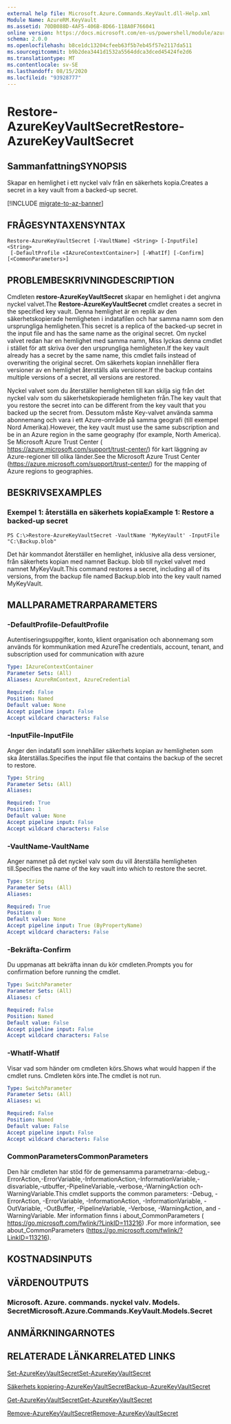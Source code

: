 ```yaml
---
external help file: Microsoft.Azure.Commands.KeyVault.dll-Help.xml
Module Name: AzureRM.KeyVault
ms.assetid: 70DB088D-4AF5-406B-8D66-118A0F766041
online version: https://docs.microsoft.com/en-us/powershell/module/azurerm.keyvault/restore-azurekeyvaultsecret
schema: 2.0.0
ms.openlocfilehash: b8ce1dc13204cfeeb63f5b7eb45f57e2117da511
ms.sourcegitcommit: b9b2dea3441d1532a5564ddca3dced45424fe2d6
ms.translationtype: MT
ms.contentlocale: sv-SE
ms.lasthandoff: 08/15/2020
ms.locfileid: "93928777"
---
```

# <span data-ttu-id="ea454-101">Restore-AzureKeyVaultSecret</span><span class="sxs-lookup"><span data-stu-id="ea454-101">Restore-AzureKeyVaultSecret</span></span>

## <span data-ttu-id="ea454-102">Sammanfattning</span><span class="sxs-lookup"><span data-stu-id="ea454-102">SYNOPSIS</span></span>
<span data-ttu-id="ea454-103">Skapar en hemlighet i ett nyckel valv från en säkerhets kopia.</span><span class="sxs-lookup"><span data-stu-id="ea454-103">Creates a secret in a key vault from a backed-up secret.</span></span>

[!INCLUDE [migrate-to-az-banner](../../includes/migrate-to-az-banner.md)]

## <span data-ttu-id="ea454-104">FRÅGESYNTAXEN</span><span class="sxs-lookup"><span data-stu-id="ea454-104">SYNTAX</span></span>

```
Restore-AzureKeyVaultSecret [-VaultName] <String> [-InputFile] <String>
 [-DefaultProfile <IAzureContextContainer>] [-WhatIf] [-Confirm] [<CommonParameters>]
```

## <span data-ttu-id="ea454-105">PROBLEMBESKRIVNING</span><span class="sxs-lookup"><span data-stu-id="ea454-105">DESCRIPTION</span></span>
<span data-ttu-id="ea454-106">Cmdleten **restore-AzureKeyVaultSecret** skapar en hemlighet i det angivna nyckel valvet.</span><span class="sxs-lookup"><span data-stu-id="ea454-106">The **Restore-AzureKeyVaultSecret** cmdlet creates a secret in the specified key vault.</span></span>
<span data-ttu-id="ea454-107">Denna hemlighet är en replik av den säkerhetskopierade hemligheten i indatafilen och har samma namn som den ursprungliga hemligheten.</span><span class="sxs-lookup"><span data-stu-id="ea454-107">This secret is a replica of the backed-up secret in the input file and has the same name as the original secret.</span></span>
<span data-ttu-id="ea454-108">Om nyckel valvet redan har en hemlighet med samma namn, Miss lyckas denna cmdlet i stället för att skriva över den ursprungliga hemligheten.</span><span class="sxs-lookup"><span data-stu-id="ea454-108">If the key vault already has a secret by the same name, this cmdlet fails instead of overwriting the original secret.</span></span>
<span data-ttu-id="ea454-109">Om säkerhets kopian innehåller flera versioner av en hemlighet återställs alla versioner.</span><span class="sxs-lookup"><span data-stu-id="ea454-109">If the backup contains multiple versions of a secret, all versions are restored.</span></span>

<span data-ttu-id="ea454-110">Nyckel valvet som du återställer hemligheten till kan skilja sig från det nyckel valv som du säkerhetskopierade hemligheten från.</span><span class="sxs-lookup"><span data-stu-id="ea454-110">The key vault that you restore the secret into can be different from the key vault that you backed up the secret from.</span></span>
<span data-ttu-id="ea454-111">Dessutom måste Key-valvet använda samma abonnemang och vara i ett Azure-område på samma geografi (till exempel Nord Amerika).</span><span class="sxs-lookup"><span data-stu-id="ea454-111">However, the key vault must use the same subscription and be in an Azure region in the same geography (for example, North America).</span></span>
<span data-ttu-id="ea454-112">Se Microsoft Azure Trust Center ( https://azure.microsoft.com/support/trust-center/) för kart läggning av Azure-regioner till olika länder.</span><span class="sxs-lookup"><span data-stu-id="ea454-112">See the Microsoft Azure Trust Center (https://azure.microsoft.com/support/trust-center/) for the mapping of Azure regions to geographies.</span></span>

## <span data-ttu-id="ea454-113">BESKRIVS</span><span class="sxs-lookup"><span data-stu-id="ea454-113">EXAMPLES</span></span>

### <span data-ttu-id="ea454-114">Exempel 1: återställa en säkerhets kopia</span><span class="sxs-lookup"><span data-stu-id="ea454-114">Example 1: Restore a backed-up secret</span></span>
```
PS C:\>Restore-AzureKeyVaultSecret -VaultName 'MyKeyVault' -InputFile "C:\Backup.blob"
```

<span data-ttu-id="ea454-115">Det här kommandot återställer en hemlighet, inklusive alla dess versioner, från säkerhets kopian med namnet Backup. blob till nyckel valvet med namnet MyKeyVault.</span><span class="sxs-lookup"><span data-stu-id="ea454-115">This command restores a secret, including all of its versions, from the backup file named Backup.blob into the key vault named MyKeyVault.</span></span>

## <span data-ttu-id="ea454-116">MALLPARAMETRAR</span><span class="sxs-lookup"><span data-stu-id="ea454-116">PARAMETERS</span></span>

### <span data-ttu-id="ea454-117">-DefaultProfile</span><span class="sxs-lookup"><span data-stu-id="ea454-117">-DefaultProfile</span></span>
<span data-ttu-id="ea454-118">Autentiseringsuppgifter, konto, klient organisation och abonnemang som används för kommunikation med Azure</span><span class="sxs-lookup"><span data-stu-id="ea454-118">The credentials, account, tenant, and subscription used for communication with azure</span></span>

```yaml
Type: IAzureContextContainer
Parameter Sets: (All)
Aliases: AzureRmContext, AzureCredential

Required: False
Position: Named
Default value: None
Accept pipeline input: False
Accept wildcard characters: False
```

### <span data-ttu-id="ea454-119">-InputFile</span><span class="sxs-lookup"><span data-stu-id="ea454-119">-InputFile</span></span>
<span data-ttu-id="ea454-120">Anger den indatafil som innehåller säkerhets kopian av hemligheten som ska återställas.</span><span class="sxs-lookup"><span data-stu-id="ea454-120">Specifies the input file that contains the backup of the secret to restore.</span></span>

```yaml
Type: String
Parameter Sets: (All)
Aliases: 

Required: True
Position: 1
Default value: None
Accept pipeline input: False
Accept wildcard characters: False
```

### <span data-ttu-id="ea454-121">-VaultName</span><span class="sxs-lookup"><span data-stu-id="ea454-121">-VaultName</span></span>
<span data-ttu-id="ea454-122">Anger namnet på det nyckel valv som du vill återställa hemligheten till.</span><span class="sxs-lookup"><span data-stu-id="ea454-122">Specifies the name of the key vault into which to restore the secret.</span></span>

```yaml
Type: String
Parameter Sets: (All)
Aliases: 

Required: True
Position: 0
Default value: None
Accept pipeline input: True (ByPropertyName)
Accept wildcard characters: False
```

### <span data-ttu-id="ea454-123">-Bekräfta</span><span class="sxs-lookup"><span data-stu-id="ea454-123">-Confirm</span></span>
<span data-ttu-id="ea454-124">Du uppmanas att bekräfta innan du kör cmdleten.</span><span class="sxs-lookup"><span data-stu-id="ea454-124">Prompts you for confirmation before running the cmdlet.</span></span>

```yaml
Type: SwitchParameter
Parameter Sets: (All)
Aliases: cf

Required: False
Position: Named
Default value: False
Accept pipeline input: False
Accept wildcard characters: False
```

### <span data-ttu-id="ea454-125">-WhatIf</span><span class="sxs-lookup"><span data-stu-id="ea454-125">-WhatIf</span></span>
<span data-ttu-id="ea454-126">Visar vad som händer om cmdleten körs.</span><span class="sxs-lookup"><span data-stu-id="ea454-126">Shows what would happen if the cmdlet runs.</span></span>
<span data-ttu-id="ea454-127">Cmdleten körs inte.</span><span class="sxs-lookup"><span data-stu-id="ea454-127">The cmdlet is not run.</span></span>

```yaml
Type: SwitchParameter
Parameter Sets: (All)
Aliases: wi

Required: False
Position: Named
Default value: False
Accept pipeline input: False
Accept wildcard characters: False
```

### <span data-ttu-id="ea454-128">CommonParameters</span><span class="sxs-lookup"><span data-stu-id="ea454-128">CommonParameters</span></span>
<span data-ttu-id="ea454-129">Den här cmdleten har stöd för de gemensamma parametrarna:-debug,-ErrorAction,-ErrorVariable,-InformationAction,-InformationVariable,-disvariable,-utbuffer,-PipelineVariable,-verbose,-WarningAction och-WarningVariable.</span><span class="sxs-lookup"><span data-stu-id="ea454-129">This cmdlet supports the common parameters: -Debug, -ErrorAction, -ErrorVariable, -InformationAction, -InformationVariable, -OutVariable, -OutBuffer, -PipelineVariable, -Verbose, -WarningAction, and -WarningVariable.</span></span> <span data-ttu-id="ea454-130">Mer information finns i about_CommonParameters ( https://go.microsoft.com/fwlink/?LinkID=113216) .</span><span class="sxs-lookup"><span data-stu-id="ea454-130">For more information, see about_CommonParameters (https://go.microsoft.com/fwlink/?LinkID=113216).</span></span>

## <span data-ttu-id="ea454-131">KOSTNADS</span><span class="sxs-lookup"><span data-stu-id="ea454-131">INPUTS</span></span>

## <span data-ttu-id="ea454-132">VÄRDEN</span><span class="sxs-lookup"><span data-stu-id="ea454-132">OUTPUTS</span></span>

### <span data-ttu-id="ea454-133">Microsoft. Azure. commands. nyckel valv. Models. Secret</span><span class="sxs-lookup"><span data-stu-id="ea454-133">Microsoft.Azure.Commands.KeyVault.Models.Secret</span></span>

## <span data-ttu-id="ea454-134">ANMÄRKNINGAR</span><span class="sxs-lookup"><span data-stu-id="ea454-134">NOTES</span></span>

## <span data-ttu-id="ea454-135">RELATERADE LÄNKAR</span><span class="sxs-lookup"><span data-stu-id="ea454-135">RELATED LINKS</span></span>

[<span data-ttu-id="ea454-136">Set-AzureKeyVaultSecret</span><span class="sxs-lookup"><span data-stu-id="ea454-136">Set-AzureKeyVaultSecret</span></span>](./Set-AzureKeyVaultSecret.md)

[<span data-ttu-id="ea454-137">Säkerhets kopiering-AzureKeyVaultSecret</span><span class="sxs-lookup"><span data-stu-id="ea454-137">Backup-AzureKeyVaultSecret</span></span>](./Backup-AzureKeyVaultSecret.md)

[<span data-ttu-id="ea454-138">Get-AzureKeyVaultSecret</span><span class="sxs-lookup"><span data-stu-id="ea454-138">Get-AzureKeyVaultSecret</span></span>](./Get-AzureKeyVaultSecret.md)

[<span data-ttu-id="ea454-139">Remove-AzureKeyVaultSecret</span><span class="sxs-lookup"><span data-stu-id="ea454-139">Remove-AzureKeyVaultSecret</span></span>](./Remove-AzureKeyVaultSecret.md)

